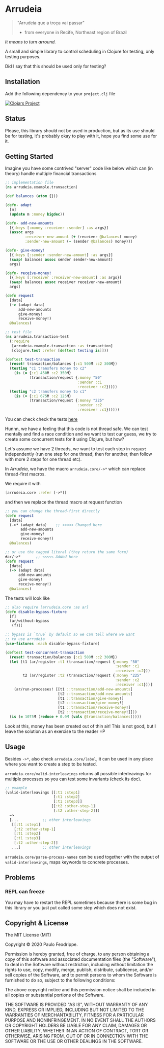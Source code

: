 # Arrudeia

> "Arrudeia que a troça vai passar"
> - from everyone in Recife, Northeast region of Brazil

_It means to turn arround._

A small and simple library to control scheduling in Clojure for testing,
only testing purposes.

Did I say that this should be used only for testing?

## Installation

Add the following dependency to your `project.clj` file

[![Clojars Project](http://clojars.org/pfeodrippe/arrudeia/latest-version.svg)](http://clojars.org/pfeodrippe/arrudeia)

## Status

Please, this library should not be used in production, but as its use
should be for testing, it's probably okay to play with it, hope you find
some use for it.

## Getting Started

Imagine you have some contrived "server" code like below which can
(in theory) handle multiple financial transactions

``` clojure
;; implementation file
(ns arrudeia.example.transaction)

(def balances (atom {}))

(defn- adapt
  [m]
  (update m :money bigdec))

(defn- add-new-amounts
  [{:keys [:money :receiver :sender] :as args}]
  (assoc args
         :receiver-new-amount (+ (receiver @balances) money)
         :sender-new-amount (- (sender @balances) money)))

(defn- give-money!
  [{:keys [:sender :sender-new-amount] :as args}]
  (swap! balances assoc sender sender-new-amount)
  args)

(defn- receive-money!
  [{:keys [:receiver :receiver-new-amount] :as args}]
  (swap! balances assoc receiver receiver-new-amount)
  args)

(defn request
  [data]
  (-> (adapt data)
      add-new-amounts
      give-money!
      receive-money!)
  @balances)

;; test file
(ns arrudeia.transaction-test
  (:require
   [arrudeia.example.transaction :as transaction]
   [clojure.test :refer [deftest testing is]]))

(deftest test-transaction
  (reset! transaction/balances {:c1 500M :c2 300M})
  (testing "c1 transfers money to c2"
    (is (= {:c1 450M :c2 350M}
           (transaction/request {:money "50"
                                 :sender :c1
                                 :receiver :c2}))))
  (testing "c2 transfers money to c1"
    (is (= {:c1 675M :c2 125M}
           (transaction/request {:money "225"
                                 :sender :c2
                                 :receiver :c1})))))
```
You can check check the tests [here](./test/arrudeia/core_test.clj)

Hunnn, we have a feeling that this code is not thread safe. We can
test mentally and find a race condition and we want to test our guess,
we try to create some concurrent tests for it using Clojure, but how?

Let's assume we have 2 threads, we want to test each step in `request`
independently (run one step for one thread, then for another, then follow
with more 2 steps for one thread etc).

In *Arrudeia*, we have the macro `arrudeia.core/->*` which can replace
thread-first macros.

We require it with

``` clojure
[arrudeia.core :refer [->*]]
```

and then we replace the thread macro at request function

``` clojure
;; you can change the thread-first directly
(defn request
  [data]
  (->* (adapt data)    ;; <<<<< Changed here
       add-new-amounts
       give-money!
       receive-money!)
  @balances)

;; or use the tagged literal (they return the same form)
#ar/->*       ;; <<<<< Added here
(defn request
  [data]
  (-> (adapt data)
      add-new-amounts
      give-money!
      receive-money!)
  @balances)
```

The tests will look like

``` clojure
;; also require [arrudeia.core :as ar]
(defn disable-bypass-fixture
  [f]
  (ar/without-bypass
   (f)))

;; bypass is `true` by default so we can tell where we want
;; to use arrudeia
(use-fixtures :each disable-bypass-fixture)

(deftest test-concurrent-transaction
  (reset! transaction/balances {:c1 500M :c2 300M})
  (let [t1 (ar/register :t1 (transaction/request {:money "50"
                                                  :sender :c1
                                                  :receiver :c2}))
        t2 (ar/register :t2 (transaction/request {:money "225"
                                                  :sender :c2
                                                  :receiver :c1}))]
    (ar/run-processes! [[t1 ::transaction/add-new-amounts]
                        [t2 ::transaction/add-new-amounts]
                        [t1 ::transaction/give-money!]
                        [t2 ::transaction/give-money!]
                        [t1 ::transaction/receive-money!]
                        [t2 ::transaction/receive-money!]]))
  (is (= 1075M (reduce + 0.0M (vals @transaction/balances)))))
```

Look at this, money has been created out of thin air!
This is not good, but I leave the solution as an exercise to the reader =P

## Usage

Besides `->*`, also check `arrudeia.core/label`, it can be used in any
place where you want to create a step to be tested.

`arrudeia.core/valid-interleavings` returns all possible interleavings
for multiple processes so you can test some invariants (check its doc).
``` clojure
;; example
(valid-interleavings [[:t1 :step1]
                      [:t1 :step2]
                      [:t1 :step3]]
                     [[:t2 :other-step-1]
                      [:t2 :other-step-2]])
  =>
  [...           ;; other interleavings
   [[:t1 :step1]
    [:t2 :other-step-1]
    [:t1 :step2]
    [:t1 :step3]
    [:t2 :other-step-2]]
   ...]          ;; other interleavings

```

`arrudeia.core/parse-process-names` can be used together with
the output of `valid-interleavings`, maps keywords to concrete processes.

## Problems
### REPL can freeze

You may have to restart the REPL sometimes because there is some
bug in this library or you just put called some step which does not
exist.

## Copyright & License

The MIT License (MIT)

Copyright © 2020 Paulo Feodrippe.

Permission is hereby granted, free of charge, to any person obtaining a copy of this software and associated documentation files (the "Software"), to deal in the Software without restriction, including without limitation the rights to use, copy, modify, merge, publish, distribute, sublicense, and/or sell copies of the Software, and to permit persons to whom the Software is furnished to do so, subject to the following conditions:

The above copyright notice and this permission notice shall be included in all copies or substantial portions of the Software.

THE SOFTWARE IS PROVIDED "AS IS", WITHOUT WARRANTY OF ANY KIND, EXPRESS OR IMPLIED, INCLUDING BUT NOT LIMITED TO THE WARRANTIES OF MERCHANTABILITY, FITNESS FOR A PARTICULAR PURPOSE AND NONINFRINGEMENT. IN NO EVENT SHALL THE AUTHORS OR COPYRIGHT HOLDERS BE LIABLE FOR ANY CLAIM, DAMAGES OR OTHER LIABILITY, WHETHER IN AN ACTION OF CONTRACT, TORT OR OTHERWISE, ARISING FROM, OUT OF OR IN CONNECTION WITH THE SOFTWARE OR THE USE OR OTHER DEALINGS IN THE SOFTWARE.
